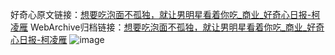 好奇心原文链接：[想要吃泡面不孤独，就让男明星看着你吃_商业_好奇心日报-柯凌雁](https://www.qdaily.com/articles/8248.html)
WebArchive归档链接：[想要吃泡面不孤独，就让男明星看着你吃_商业_好奇心日报-柯凌雁](http://web.archive.org/web/20190623152410/https://www.qdaily.com/articles/8248.html)
![image](http://ww3.sinaimg.cn/large/007d5XDply1g3vbb0uxquj30u02sx1kx)